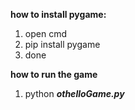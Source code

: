 **how to install pygame:** <br />
1. open cmd <br />
2. pip install pygame <br />
3. done <br />

**how to run the game** <br />
1. python ***othelloGame.py*** <br />
